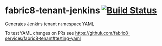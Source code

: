 # fabric8-tenant-jenkins [![Build Status](https://jenkins.cd.test.fabric8.io/buildStatus/icon?job=fabric8-services/fabric8-tenant-jenkins/master)](https://jenkins.cd.test.fabric8.io/job/fabric8-services/job/fabric8-tenant-jenkins/job/master/)


Generates Jenkins tenant namespace YAML

To test YAML changes on PRs see https://github.com/fabric8-services/fabric8-tenant#testing-yaml
